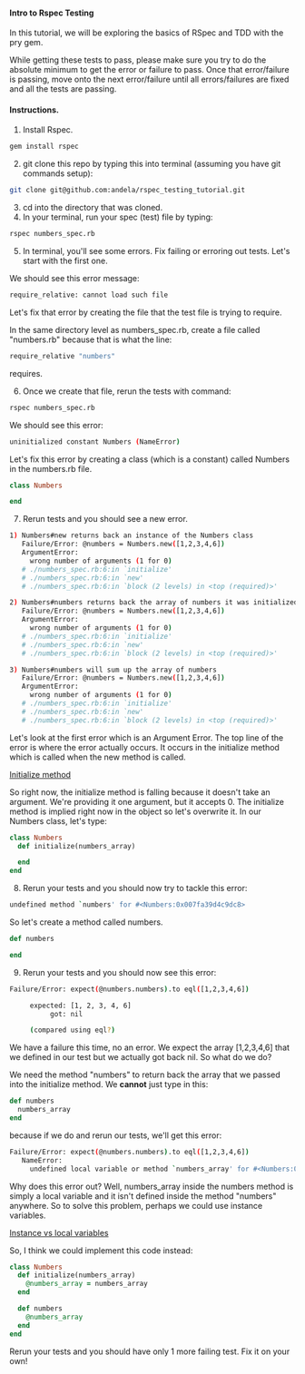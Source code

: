 #### Intro to Rspec Testing

In this tutorial, we will be exploring the basics of RSpec and TDD with the pry gem.

While getting these tests to pass, please make sure you try to do the absolute minimum to get the error or failure to pass. Once that error/failure is passing, move onto the next error/failure until all errors/failures are fixed and all the tests are passing.

#### Instructions.

1. Install Rspec.

  ```Bash
  gem install rspec
  ```

2. git clone this repo by typing this into terminal (assuming you have git commands setup):

  ```Bash
  git clone git@github.com:andela/rspec_testing_tutorial.git
  ```

3. cd into the directory that was cloned.
4. In your terminal, run your spec (test) file by typing:

  ```Bash
  rspec numbers_spec.rb
  ```

5. In terminal, you'll see some errors. Fix failing or erroring out tests. Let's start with the first one.

  We should see this error message:

  ```bash
  require_relative: cannot load such file
  ```

  Let's fix that error by creating the file that the test file is trying to require.

  In the same directory level as numbers_spec.rb, create a file called "numbers.rb" because that is what the line:

  ```Bash
  require_relative "numbers"  
  ```

  requires.

6. Once we create that file, rerun the tests with command:

  ```Bash
  rspec numbers_spec.rb
  ```

  We should see this error:

  ```Bash
  uninitialized constant Numbers (NameError)
  ```

  Let's fix this error by creating a class (which is a constant) called Numbers in the numbers.rb file.

  ```ruby
  class Numbers

  end
  ```

7. Rerun tests and you should see a new error.

  ```Bash
  1) Numbers#new returns back an instance of the Numbers class
     Failure/Error: @numbers = Numbers.new([1,2,3,4,6])
     ArgumentError:
       wrong number of arguments (1 for 0)
     # ./numbers_spec.rb:6:in `initialize'
     # ./numbers_spec.rb:6:in `new'
     # ./numbers_spec.rb:6:in `block (2 levels) in <top (required)>'

  2) Numbers#numbers returns back the array of numbers it was initialized with
     Failure/Error: @numbers = Numbers.new([1,2,3,4,6])
     ArgumentError:
       wrong number of arguments (1 for 0)
     # ./numbers_spec.rb:6:in `initialize'
     # ./numbers_spec.rb:6:in `new'
     # ./numbers_spec.rb:6:in `block (2 levels) in <top (required)>'

  3) Numbers#numbers will sum up the array of numbers
     Failure/Error: @numbers = Numbers.new([1,2,3,4,6])
     ArgumentError:
       wrong number of arguments (1 for 0)
     # ./numbers_spec.rb:6:in `initialize'
     # ./numbers_spec.rb:6:in `new'
     # ./numbers_spec.rb:6:in `block (2 levels) in <top (required)>'
  ```

  Let's look at the first error which is an Argument Error. The top line of the error is where the error actually occurs. It occurs in the initialize method which is called when the new method is called.

  [Initialize method](http://www.google.com/url?q=http%3A%2F%2Fphrogz.net%2Fprogrammingruby%2Ftut_classes.html&sa=D&sntz=1&usg=AFQjCNGXU_h6GCYi_8kPcoga7eaQ8nYl7g)

  So right now, the initialize method is falling because it doesn't take an argument. We're providing it one argument, but it accepts 0. The initialize method is implied right now in the object so let's overwrite it. In our Numbers class, let's type:

  ```ruby
  class Numbers
    def initialize(numbers_array)

    end
  end
  ```

8. Rerun your tests and you should now try to tackle this error:

  ```Bash
  undefined method `numbers' for #<Numbers:0x007fa39d4c9dc8>  
  ```

  So let's create a method called numbers.

  ```ruby
  def numbers

  end  
  ```

9. Rerun your tests and you should now see this error:

  ```Bash
  Failure/Error: expect(@numbers.numbers).to eql([1,2,3,4,6])

       expected: [1, 2, 3, 4, 6]
            got: nil

       (compared using eql?)
  ```

  We have a failure this time, no an error. We expect the array [1,2,3,4,6] that we defined in our test but we actually got back nil. So what do we do?

  We need the method "numbers" to return back the array that we passed into the initialize method. We **cannot** just type in this:

  ```ruby
  def numbers
    numbers_array
  end
  ```

  because if we do and rerun our tests, we'll get this error:

  ```Bash
  Failure/Error: expect(@numbers.numbers).to eql([1,2,3,4,6])
     NameError:
       undefined local variable or method `numbers_array' for #<Numbers:0x007fe4e4253728>
  ```

  Why does this error out? Well, numbers_array inside the numbers method is simply a local variable and it isn't defined inside the method "numbers" anywhere. So to solve this problem, perhaps we could use instance variables.

  [Instance vs local variables](https://rubymonk.com/learning/books/4-ruby-primer-ascent/chapters/45-more-classes/lessons/110-instance-variables)

  So, I think we could implement this code instead:

  ```ruby
  class Numbers
    def initialize(numbers_array)
      @numbers_array = numbers_array
    end

    def numbers
      @numbers_array
    end
  end
  ```

  Rerun your tests and you should have only 1 more failing test. Fix it on your own!
